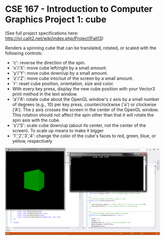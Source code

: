 CSE 167 - Introduction to Computer Graphics
Project 1: cube
====

(See full project specifications here: http://ivl.calit2.net/wiki/index.php/Project1Fall13)

Renders a spinning cube that can be translated, rotated, or scaled with the following controls:

* 'c': reverse the direction of the spin.
* 'x'/'X': move cube left/right by a small amount.
* 'y'/'Y': move cube down/up by a small amount.
* 'z'/'Z': move cube into/out of the screen by a small amount.
* 'r': reset cube position, orientation, size and color.
* With every key press, display the new cube position with your Vector3 print method in the text window.
* 'a'/'A': rotate cube about the OpenGL window's z axis by a small number of degrees (e.g., 10) per key press, counterclockwise ('a') or clockwise ('A'). The z axis crosses the screen in the center of the OpenGL window. This rotation should not affect the spin other than that it will rotate the spin axis with the cube.
* 's'/'S': scale cube down/up (about its center, not the center of the screen). To scale up means to make it bigger
* '1','2','3','4': change the color of the cube's faces to red, green, blue, or yellow, respectively

![rotating green cube](cube.png "rotating green cube")
